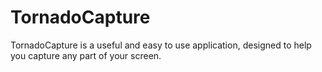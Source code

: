 TornadoCapture
==============

TornadoCapture is a useful and easy to use application, designed to help you capture any part of your screen.

